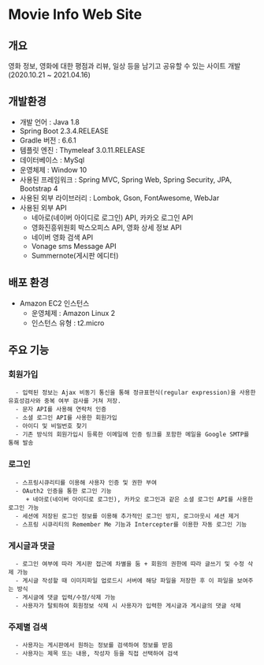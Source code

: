 # Movie Info Web Site


## 개요
영화 정보, 영화에 대한 평점과 리뷰, 일상 등을 남기고 공유할 수 있는 사이트 개발(2020.10.21 ~ 2021.04.16)

## 개발환경
* 개발 언어 : Java 1.8
* Spring Boot 2.3.4.RELEASE
* Gradle 버전 : 6.6.1
* 템플릿 엔진 : Thymeleaf 3.0.11.RELEASE
* 데이터베이스 : MySql
* 운영체제 : Window 10
* 사용된 프레임워크 : Spring MVC, Spring Web, Spring Security, JPA, Bootstrap 4
* 사용된 외부 라이브러리 : Lombok, Gson, FontAwesome, WebJar 
* 사용된 외부 API
   - 네아로(네이버 아이디로 로그인) API, 카카오 로그인 API
   - 영화진흥위원회 박스오피스 API, 영화 상세 정보 API
   - 네이버 영화 검색 API
   - Vonage sms Message API
   - Summernote(게시판 에디터)

## 배포 환경
+ Amazon EC2 인스턴스
   - 운영체제 : Amazon Linux 2
   - 인스턴스 유형 : t2.micro

## 주요 기능
### 회원가입
      - 입력된 정보는 Ajax 비동기 통신을 통해 정규표현식(regular expression)을 사용한 유효성검사와 중복 여부 검사를 거쳐 저장.
      - 문자 API를 사용해 연락처 인증
      - 소셜 로그인 API를 사용한 회원가입
      - 아이디 및 비밀번호 찾기
      - 기존 방식의 회원가입시 등록한 이메일에 인증 링크를 포함한 메일을 Google SMTP를 통해 발송

### 로그인
      - 스프링시큐리티를 이용해 사용자 인증 및 권한 부여
      - OAuth2 인증을 통한 로그인 기능
         + 네아로(네이버 아이디로 로그인), 카카오 로그인과 같은 소셜 로그인 API를 사용한 로그인 가능
      - 세션에 저장된 로그인 정보를 이용해 추가적인 로그인 방지, 로그아웃시 세션 제거
      - 스프링 시큐리티의 Remember Me 기능과 Intercepter를 이용한 자동 로그인 기능

### 게시글과 댓글
      - 로그인 여부에 따라 게시판 접근에 차별을 둠 + 회원의 권한에 따라 글쓰기 및 수정 삭제 가능
      - 게시글 작성할 때 이미지파일 업로드시 서버에 해당 파일을 저장한 후 이 파일을 보여주는 방식
      - 게시글에 댓글 입력/수정/삭제 가능
      - 사용자가 탈퇴하여 회원정보 삭제 시 사용자가 입력한 게시글과 게시글의 댓글 삭제

### 주제별 검색
      - 사용자는 게시판에서 원하는 정보를 검색하여 정보를 받음
      - 사용자는 제목 또는 내용, 작성자 등을 직접 선택하여 검색



